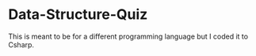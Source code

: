 # Data-Structure-Quiz

This is meant to be for a different programming language but I coded it to Csharp.
